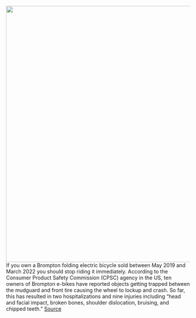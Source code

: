 <img src='https://cdn.vox-cdn.com/thumbor/6fTD9k6iGKpqeStJeGbNuAJwMQw=/0x0:2040x1351/1200x800/filters:focal(857x513:1183x839)/cdn.vox-cdn.com/uploads/chorus_image/image/70962477/verge-DSC_5249-2040pxl.0.0.jpg' width='700px' /><br/>
If you own a Brompton folding electric bicycle sold between May 2019 and March 2022 you should stop riding it immediately. According to the Consumer Product Safety Commission (CPSC) agency in the US, ten owners of Brompton e-bikes have reported objects getting trapped between the mudguard and front tire causing the wheel to lockup and crash. So far, this has resulted in two hospitalizations and nine injuries including “head and facial impact, broken bones, shoulder dislocation, bruising, and chipped teeth.”
<a href='https://www.theverge.com/2022/6/10/23162313/brompton-e-bike-recall-mudguard-lockup'> Source <a/>